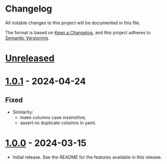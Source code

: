# Changelog

All notable changes to this project will be documented in this file.

The format is based on [Keep a Changelog](https://keepachangelog.com/en/1.0.0/),
and this project adheres to [Semantic Versioning](https://semver.org/spec/v2.0.0.html).

# [Unreleased]

# [1.0.1] - 2024-04-24

## Fixed

- Similarity:
  - make columns case insensitive;
  - assert no duplicate columns in yaml.


# [1.0.0] - 2024-03-15

- Initial release. See the README for the features available in this release.

[unreleased]: https://github.com/sci2zero/TeslaSCIToolkit/compare/1.0.1...HEAD
[1.0.1]: https://github.com/sci2zero/TeslaSCIToolkit//releases/tag/1.0.1
[1.0.0]: https://github.com/sci2zero/TeslaSCIToolkit//releases/tag/1.0.0